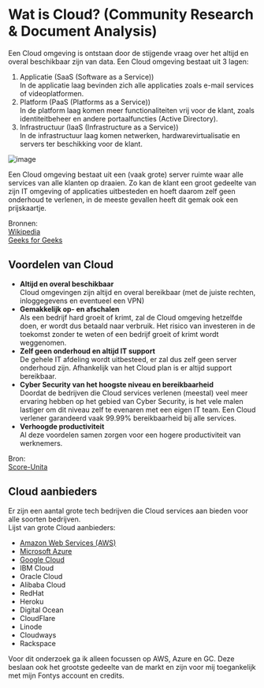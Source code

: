 # Wat is Cloud? (Community Research & Document Analysis)
Een Cloud omgeving is ontstaan door de stijgende vraag over het altijd en overal beschikbaar zijn van data. Een Cloud omgeving bestaat uit 3 lagen:  
1. Applicatie (SaaS (Software as a Service))  
In de applicatie laag bevinden zich alle applicaties zoals e-mail services of videoplatformen.
3. Platform (PaaS (Platforms as a Service))  
In de platform laag komen meer functionaliteiten vrij voor de klant, zoals identiteitbeheer en andere portaalfuncties (Active Directory).
5. Infrastructuur (IaaS (Infrastructure as a Service))  
In de infrastructuur laag komen netwerken, hardwarevirtualisatie en servers ter beschikking voor de klant.  
  
![image](https://media.geeksforgeeks.org/wp-content/uploads/20221228112413/Cloud-Computing-Layers.png)
  
Een Cloud omgeving bestaat uit een (vaak grote) server ruimte waar alle services van alle klanten op draaien. Zo kan de klant een groot gedeelte van zijn IT omgeving of applicaties uitbesteden en hoeft daarom zelf geen onderhoud te verlenen, in de meeste gevallen heeft dit gemak ook een prijskaartje.  
  
Bronnen:  
[Wikipedia](https://nl.wikipedia.org/wiki/Cloudcomputing)  
[Geeks for Geeks](https://www.geeksforgeeks.org/layered-architecture-of-cloud/)

## Voordelen van Cloud
- **Altijd en overal beschikbaar**  
Cloud omgevingen zijn altijd en overal bereikbaar (met de juiste rechten, inloggegevens en eventueel een VPN)
- **Gemakkelijk op- en afschalen**  
Als een bedrijf hard groeit of krimt, zal de Cloud omgeving hetzelfde doen, er wordt dus betaald naar verbruik. Het risico van investeren in de toekomst zonder te weten of een bedrijf groeit of krimt wordt weggenomen.
- **Zelf geen onderhoud en altijd IT support**  
De gehele IT afdeling wordt uitbesteed, er zal dus zelf geen server onderhoud zijn. Afhankelijk van het Cloud plan is er altijd support bereikbaar.
- **Cyber Security van het hoogste niveau en bereikbaarheid**  
Doordat de bedrijven die Cloud services verlenen (meestal) veel meer ervaring hebben op het gebied van Cyber Security, is het vele malen lastiger om dit niveau zelf te evenaren met een eigen IT team. Een Cloud verlener garandeerd vaak 99.99% bereikbaarheid bij alle services.
- **Verhoogde productiviteit**  
Al deze voordelen samen zorgen voor een hogere productiviteit van werknemers.  
  
Bron:  
[Score-Unita](https://www.score-utica.nl/blog/5-voordelen-van-werken-in-de-cloud)

## Cloud aanbieders
Er zijn een aantal grote tech bedrijven die Cloud services aan bieden voor alle soorten bedrijven.  
Lijst van grote Cloud aanbieders:
- [Amazon Web Services (AWS)](https://aws.amazon.com/free/?trk=3c7428a8-c52c-45ed-8072-8e2ba8bf9225&sc_channel=ps&ef_id=CjwKCAjw5pShBhB_EiwAvmnNV5_zK5hGcKc5QQHMmTa_TKb-ofNyoaxnM44Fct_hKMs3cWGSIFg1oRoCvLwQAvD_BwE:G:s&s_kwcid=AL!4422!3!649687334390!e!!g!!aws!19738730142!145148221566&all-free-tier.sort-by=item.additionalFields.SortRank&all-free-tier.sort-order=asc&awsf.Free%20Tier%20Types=*all&awsf.Free%20Tier%20Categories=*all)
- [Microsoft Azure](https://azure.microsoft.com/nl-nl/free/search/?&ef_id=CjwKCAjw5pShBhB_EiwAvmnNV2PaLREVxl7mffqL1Ck18v67o40Ysqy6SdhcO89yLbFdC0P0NmnXJBoCCXkQAvD_BwE:G:s&OCID=AIDcmmy4pl1olr_SEM_CjwKCAjw5pShBhB_EiwAvmnNV2PaLREVxl7mffqL1Ck18v67o40Ysqy6SdhcO89yLbFdC0P0NmnXJBoCCXkQAvD_BwE:G:s&gclid=CjwKCAjw5pShBhB_EiwAvmnNV2PaLREVxl7mffqL1Ck18v67o40Ysqy6SdhcO89yLbFdC0P0NmnXJBoCCXkQAvD_BwE)
- [Google Cloud](https://azure.microsoft.com/nl-nl/free/search/?&ef_id=CjwKCAjw5pShBhB_EiwAvmnNV2PaLREVxl7mffqL1Ck18v67o40Ysqy6SdhcO89yLbFdC0P0NmnXJBoCCXkQAvD_BwE:G:s&OCID=AIDcmmy4pl1olr_SEM_CjwKCAjw5pShBhB_EiwAvmnNV2PaLREVxl7mffqL1Ck18v67o40Ysqy6SdhcO89yLbFdC0P0NmnXJBoCCXkQAvD_BwE:G:s&gclid=CjwKCAjw5pShBhB_EiwAvmnNV2PaLREVxl7mffqL1Ck18v67o40Ysqy6SdhcO89yLbFdC0P0NmnXJBoCCXkQAvD_BwE)
- IBM Cloud
- Oracle Cloud
- Alibaba Cloud
- RedHat
- Heroku
- Digital Ocean
- CloudFlare
- Linode
- Cloudways
- Rackspace
  
Voor dit onderzoek ga ik alleen focussen op AWS, Azure en GC. Deze beslaan ook het grootste gedeelte van de markt en zijn voor mij toegankelijk met mijn Fontys account en credits.
